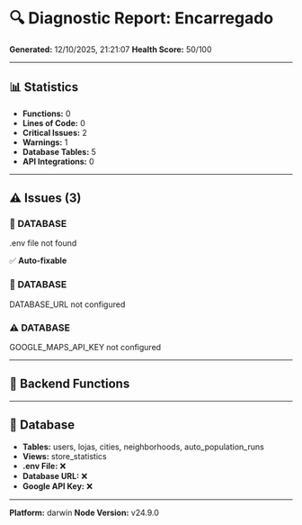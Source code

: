 # 🔍 Diagnostic Report: Encarregado

**Generated:** 12/10/2025, 21:21:07
**Health Score:** 50/100

---

## 📊 Statistics

- **Functions:** 0
- **Lines of Code:** 0
- **Critical Issues:** 2
- **Warnings:** 1
- **Database Tables:** 5
- **API Integrations:** 0

---

## ⚠️ Issues (3)




### 🔴 DATABASE

.env file not found

✅ **Auto-fixable**


### 🔴 DATABASE

DATABASE_URL not configured




### ⚠️ DATABASE

GOOGLE_MAPS_API_KEY not configured




---

## 📡 Backend Functions



---

## 💾 Database

- **Tables:** users, lojas, cities, neighborhoods, auto_population_runs
- **Views:** store_statistics
- **.env File:** ❌
- **Database URL:** ❌
- **Google API Key:** ❌

---

**Platform:** darwin
**Node Version:** v24.9.0
